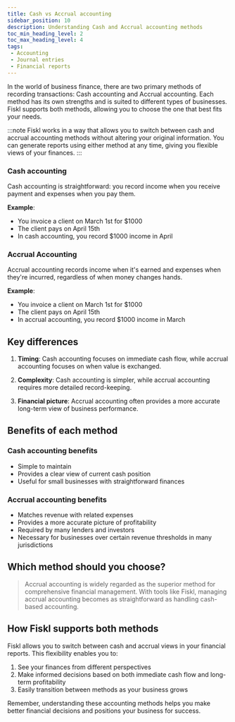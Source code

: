 ```yaml
---
title: Cash vs Accrual accounting
sidebar_position: 10
description: Understanding Cash and Accrual accounting methods
toc_min_heading_level: 2
toc_max_heading_level: 4
tags:
 - Accounting
 - Journal entries
 - Financial reports
---
```


In the world of business finance, there are two primary methods of recording transactions: Cash accounting and Accrual accounting. Each method has its own strengths and is suited to different types of businesses. Fiskl supports both methods, allowing you to choose the one that best fits your needs.

:::note
Fiskl works in a way that allows you to switch between cash and accrual accounting methods without altering your original information. You can generate reports using either method at any time, giving you flexible views of your finances.
:::

### Cash accounting

Cash accounting is straightforward: you record income when you receive payment and expenses when you pay them.

**Example**:

- You invoice a client on March 1st for $1000
- The client pays on April 15th
- In cash accounting, you record $1000 income in April

### Accrual Accounting

Accrual accounting records income when it's earned and expenses when they're incurred, regardless of when money changes hands.

**Example**:

- You invoice a client on March 1st for $1000
- The client pays on April 15th
- In accrual accounting, you record $1000 income in March

## Key differences

1. **Timing**: Cash accounting focuses on immediate cash flow, while accrual accounting focuses on when value is exchanged.

2. **Complexity**: Cash accounting is simpler, while accrual accounting requires more detailed record-keeping.

3. **Financial picture**: Accrual accounting often provides a more accurate long-term view of business performance.

## Benefits of each method

### Cash accounting benefits

- Simple to maintain
- Provides a clear view of current cash position
- Useful for small businesses with straightforward finances

### Accrual accounting benefits

- Matches revenue with related expenses
- Provides a more accurate picture of profitability
- Required by many lenders and investors
- Necessary for businesses over certain revenue thresholds in many jurisdictions

## Which method should you choose?

> Accrual accounting is widely regarded as the superior method for comprehensive financial management. With tools like Fiskl, managing accrual accounting becomes as straightforward as handling cash-based accounting.

## How Fiskl supports both methods

Fiskl allows you to switch between cash and accrual views in your financial reports. This flexibility enables you to:

1. See your finances from different perspectives
2. Make informed decisions based on both immediate cash flow and long-term profitability
3. Easily transition between methods as your business grows

Remember, understanding these accounting methods helps you make better financial decisions and positions your business for success.
